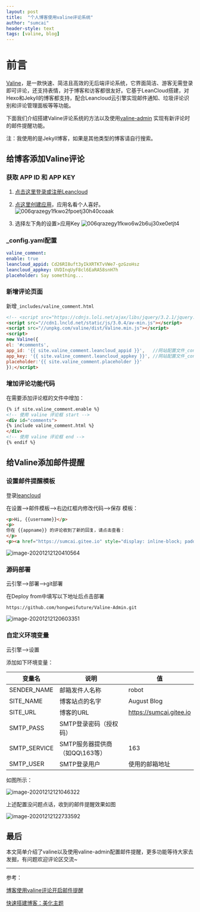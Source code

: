 ```yaml
---
layout: post
title:  "个人博客使用valine评论系统"
author: "sumcai"
header-style: text
tags: [valine, blog]
---
```

# 前言

[Valine](https://valine.js.org)，是一款快速、简洁且高效的无后端评论系统，它界面简洁、游客无需登录即可评论，还支持表情，对于博客和访客都很友好。它基于LeanCloud搭建，对Hexo和Jekyll的博客都支持，配合Leancloud云引擎实现邮件通知、垃圾评论识别和评论管理面板等等功能。

下面我们介绍搭建Valine评论系统的方法以及使用[valine-admin](https://github.com/hongweifuture/Valine-Admin) 实现有新评论时的邮件提醒功能。

注：我使用的是Jekyll博客，如果是其他类型的博客请自行搜索。



## 给博客添加Valine评论

### 获取 APP ID 和 APP KEY

1. [点击这里登录或注册Leancloud](https://leancloud.cn/dashboard/login.html#/signup)

2. [点这里创建应用](https://leancloud.cn/dashboard/applist.html#/newapp)，应用名看个人喜好。
   ![006qrazegy1fkwo2fpoetj30h40coaak](/assets/006qrazegy1fkwo2fpoetj30h40coaak.jpg)

3. 选择左下角的设置>应用Key
   ![006qrazegy1fkwo6w2b6uj30xe0etjt4](/assets/006qrazegy1fkwo6w2b6uj30xe0etjt4.jpg)



### _config.yaml配置

```yaml
valine_comment: 
enable: true
leancloud_appid: Cd26RI8uft3yIkXRTKTvVWe7-gzGzoHsz
leancloud_appkey: UVDInqUyF8cl6EaRA58snH7h
placeholder: Say something...
```



### 新增评论页面

新增`_includes/valine_comment.html`

```html
<!-- <script src="https://cdnjs.loli.net/ajax/libs/jquery/3.2.1/jquery.min.js"></script> -->
<script src="//cdn1.lncld.net/static/js/3.0.4/av-min.js"></script>
<script src="//unpkg.com/valine/dist/Valine.min.js"></script>
<script>
new Valine({
el: '#comments',
app_id: '{{ site.valine_comment.leancloud_appid }}',   //网站配置文件_config.yml
app_key: '{{ site.valine_comment.leancloud_appkey }}', //网站配置文件_config.yml
placeholder:'{{ site.valine_comment.placeholder }}'
});</script>
```



### 增加评论功能代码

在需要添加评论框的文件中增加：

```html
{% if site.valine_comment.enable %}
<!-- 使用 valine 评论框 start -->
<div id="comments">
{% include valine_comment.html %}
</div>
<!-- 使用 valine 评论框 end -->
{% endif %}
```



## 给Valine添加邮件提醒

### 设置邮件提醒模板

登录[leancloud](https://www.leancloud.cn/)

在设置—>邮件模板—>右边红框内修改代码—>保存
模板：

```html
<p>Hi, {{username}}</p>
<p>
你在 {{appname}} 的评论收到了新的回复，请点击查看：
</p>
<p><a href="https://sumcai.gitee.io" style="display: inline-block; padding: 10px 20px; border-radius: 4px; background-color: #3090e4; color: #fff; text-decoration: none;">马上查看</a></p>
```

![image-20201212120410564](/assets/image-20201212120410564.png)




### 源码部署

云引擎–>部署–>git部署

在Deploy from中填写以下地址后点击部署

```http
https://github.com/hongweifuture/Valine-Admin.git
```

![image-20201212120603351](/assets/image-20201212120603351.png)



### 自定义环境变量

云引擎–>设置

添加如下环境变量：

| 变量名       | 说明                           | 值                      |
| ------------ | ------------------------------ | ----------------------- |
| SENDER_NAME  | 邮箱发件人名称                 | robot                   |
| SITE_NAME    | 博客站点的名字                 | August Blog             |
| SITE_URL     | 博客的URL                      | https://sumcai.gitee.io |
| SMTP_PASS    | SMTP登录密码（授权码）         |                         |
| SMTP_SERVICE | SMTP服务器提供商（如QQ\163等） | 163                     |
| SMTP_USER    | SMTP登录用户                   | 使用的邮箱地址          |

如图所示：

![image-20201212121046322](/assets/image-20201212121046322.png)

上述配置没问题点话，收到的邮件提醒效果如图

![image-20201212122733592](/assets/image-20201212122733592.png)



## 最后

本文简单介绍了valine以及使用valine-admin配置邮件提醒，更多功能等待大家去发掘，有问题欢迎评论区交流~




---
参考：

[博客使用valine评论开启邮件提醒](https://blog.csdn.net/qq_45428737/article/details/105574603)

[快速搭建博客：美化主题](https://blog.csdn.net/weixin_41800884/article/details/103750636)